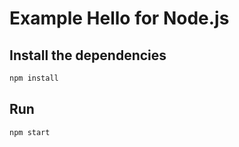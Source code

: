 # Example Hello for Node.js

## Install the dependencies

```bash
npm install
```

## Run

```bash
npm start
```

